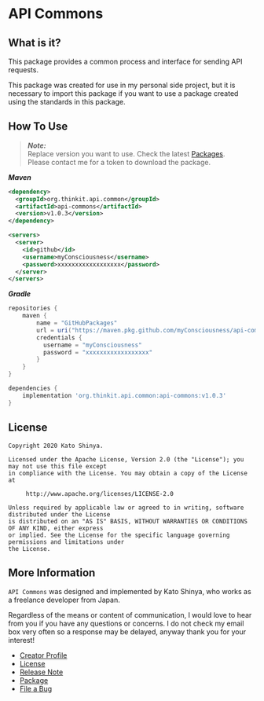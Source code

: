 # API Commons

## What is it?

This package provides a common process and interface for sending API requests.

This package was created for use in my personal side project, but it is necessary to import this package if you want to use a package created using the standards in this package.

## How To Use

> **_Note:_**<br>
> Replace version you want to use. Check the latest [Packages](https://github.com/myConsciousness/api-commons/packages).<br>
> Please contact me for a token to download the package.

**_Maven_**

```xml
<dependency>
  <groupId>org.thinkit.api.common</groupId>
  <artifactId>api-commons</artifactId>
  <version>v1.0.3</version>
</dependency>

<servers>
  <server>
    <id>github</id>
    <username>myConsciousness</username>
    <password>xxxxxxxxxxxxxxxxxx</password>
  </server>
</servers>
```

**_Gradle_**

```gradle
repositories {
    maven {
        name = "GitHubPackages"
        url = uri("https://maven.pkg.github.com/myConsciousness/api-commons")
        credentials {
          username = "myConsciousness"
          password = "xxxxxxxxxxxxxxxxxx"
        }
    }
}

dependencies {
    implementation 'org.thinkit.api.common:api-commons:v1.0.3'
}
```

## License

```
Copyright 2020 Kato Shinya.

Licensed under the Apache License, Version 2.0 (the "License"); you may not use this file except
in compliance with the License. You may obtain a copy of the License at

     http://www.apache.org/licenses/LICENSE-2.0

Unless required by applicable law or agreed to in writing, software distributed under the License
is distributed on an "AS IS" BASIS, WITHOUT WARRANTIES OR CONDITIONS OF ANY KIND, either express
or implied. See the License for the specific language governing permissions and limitations under
the License.
```

## More Information

`API Commons` was designed and implemented by Kato Shinya, who works as a freelance developer from Japan.

Regardless of the means or content of communication, I would love to hear from you if you have any questions or concerns. I do not check my email box very often so a response may be delayed, anyway thank you for your interest!

- [Creator Profile](https://github.com/myConsciousness)
- [License](https://github.com/myConsciousness/api-commons/blob/master/LICENSE)
- [Release Note](https://github.com/myConsciousness/api-commons/releases)
- [Package](https://github.com/myConsciousness/api-commons/packages)
- [File a Bug](https://github.com/myConsciousness/api-commons/issues)
